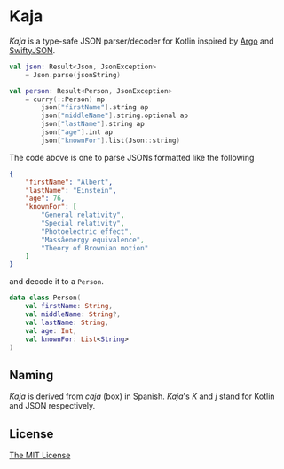 # Kaja

_Kaja_ is a type-safe JSON parser/decoder for Kotlin inspired by [Argo](https://github.com/thoughtbot/Argo) and [SwiftyJSON](https://github.com/SwiftyJSON/SwiftyJSON).

```kotlin
val json: Result<Json, JsonException>
    = Json.parse(jsonString)

val person: Result<Person, JsonException>
    = curry(::Person) mp
        json["firstName"].string ap
        json["middleName"].string.optional ap
        json["lastName"].string ap
        json["age"].int ap
        json["knownFor"].list(Json::string)
```

The code above is one to parse JSONs formatted like the following

```json
{
    "firstName": "Albert",
    "lastName": "Einstein",
    "age": 76,
    "knownFor": [
        "General relativity",
        "Special relativity",
        "Photoelectric effect",
        "Massâenergy equivalence",
        "Theory of Brownian motion"
    ]
}
```

and decode it to a `Person`.

```kotlin
data class Person(
    val firstName: String,
    val middleName: String?,
    val lastName: String,
    val age: Int,
    val knownFor: List<String>
)
```

## Naming

_Kaja_ is derived from _caja_ (box) in Spanish. _Kaja_'s _K_ and _j_ stand for Kotlin and JSON respectively.

## License

[The MIT License](LICENSE)
